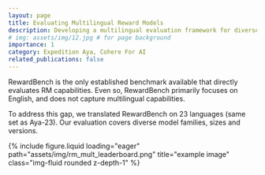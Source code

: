 ```yaml
---
layout: page
title: Evaluating Multilingual Reward Models
description: Developing a multilingual evaluation framework for diverse reward models with appropriate metrics, datasets and baselines.
# img: assets/img/12.jpg # for page background
importance: 1
category: Expedition Aya, Cohere For AI
related_publications: false
---
```

RewardBench is the only established benchmark available that directly evaluates RM capabilities. Even so, RewardBench primarily focuses on English, and does not capture multilingual capabilities.

To address this gap, we translated RewardBench on 23 languages (same set as Aya-23). Our evaluation covers diverse model families, sizes and versions.

<div class="row">
    <div class="col-sm mt-3 mt-md-0">
        {% include figure.liquid loading="eager" path="assets/img/rm_mult_leaderboard.png" title="example image" class="img-fluid rounded z-depth-1" %}
    </div>
</div>


